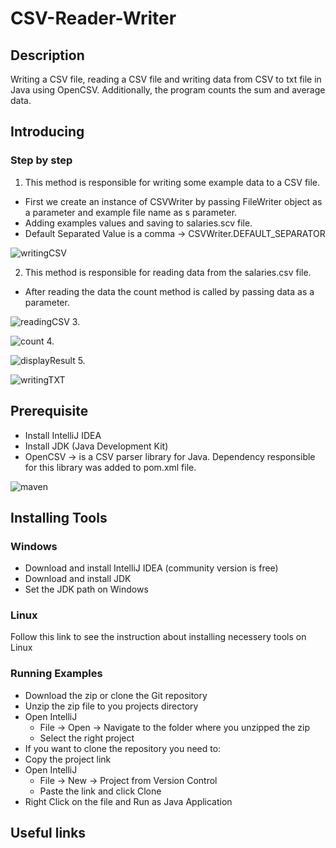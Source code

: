 # CSV-Reader-Writer

## Description
Writing a CSV file, reading a CSV file and writing data from CSV to txt file in Java using OpenCSV.
Additionally, the program counts the sum and average data.

## Introducing 
### Step by step
1. This method is responsible for writing some example data to a CSV file.
* First we create an instance of CSVWriter by passing FileWriter object as a parameter and example file name as s parameter.
* Adding examples values and saving to salaries.scv file.
* Default Separated Value is a comma → CSVWriter.DEFAULT_SEPARATOR

![writingCSV](https://user-images.githubusercontent.com/37801354/149526910-16bf457b-1e3c-46fc-8276-e641440a6cd5.jpg)

2. This method is responsible for reading data from the salaries.csv file.
* After reading the data the count method is called by passing data as a parameter.

![readingCSV](https://user-images.githubusercontent.com/37801354/149528560-0854203a-caed-44f7-8277-c25099f0923f.jpg)
3.

![count](https://user-images.githubusercontent.com/37801354/149528641-c5652674-4abc-476c-8c47-4835ad67b88b.jpg)
4.

![displayResult](https://user-images.githubusercontent.com/37801354/149528656-c3267d2f-c167-4c41-ad8a-46b4b769c672.jpg)
5.

![writingTXT](https://user-images.githubusercontent.com/37801354/149528666-8ba91bcc-f23b-4b52-baba-62242ea824df.jpg)
 
## Prerequisite
* Install IntelliJ IDEA
* Install JDK (Java Development Kit)
* OpenCSV → is a CSV parser library for Java. Dependency responsible for this library was added to pom.xml file.

![maven](https://user-images.githubusercontent.com/37801354/149524016-519d8a16-0edb-42d2-852d-48574f323358.JPG)
## Installing Tools
### Windows
* Download and install IntelliJ IDEA (community version is free)
* Download and install JDK
* Set the JDK path on Windows
### Linux
Follow this link to see the instruction about installing necessery tools on Linux
### Running Examples
* Download the zip or clone the Git repository
* Unzip the zip file to you projects directory
* Open IntelliJ
	* File → Open → Navigate to the folder where you unzipped the zip
  * Select the right project
* If you want to clone the repository you need to:
* Copy the project link
* Open IntelliJ
	* File → New → Project from Version Control
  * Paste the link and click Clone
* Right Click on the file and Run as Java Application

## Useful links
